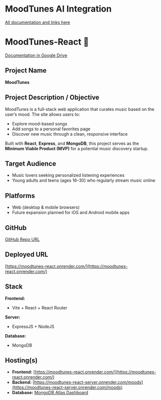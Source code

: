 
# MoodTunes AI Integration

[All documentation and links here](https://drive.google.com/file/d/1p7X_l1ZKHBS5_0pKbCk0GYu-BsMKItTs/view?usp=sharing)



# MoodTunes-React 🎵


[Documentation in Google Drive](https://drive.google.com/drive/folders/1-ZXjqmq2aAhmOJ-cpB-OKLVf5mTRJhRd?usp=drive_link](https://drive.google.com/drive/folders/1-ZXjqmq2aAhmOJ-cpB-OKLVf5mTRJhRd?usp=drive_link))


## Project Name  
**MoodTunes**

## Project Description / Objective  
MoodTunes is a full-stack web application that curates music based on the user’s mood. The site allows users to:  
- Explore mood-based songs  
- Add songs to a personal favorites page  
- Discover new music through a clean, responsive interface  

Built with **React**, **Express**, and **MongoDB**, this project serves as the **Minimum Viable Product (MVP)** for a potential music discovery startup.

## Target Audience  
- Music lovers seeking personalized listening experiences  
- Young adults and teens (ages 16–30) who regularly stream music online  

## Platforms  
- Web (desktop & mobile browsers)  
- Future expansion planned for iOS and Android mobile apps  

## GitHub  
[GitHub Repo URL](https://github.com/dianamontero7/MoodTunes-React)

## Deployed URL  
[https://moodtunes-react.onrender.com/](https://moodtunes-react.onrender.com/)

## Stack  

**Frontend:**  
- Vite + React + React Router 

**Server:**  
- ExpressJS + NodeJS  

**Database:**  
- MongoDB  

## Hosting(s)

- **Frontend:** [https://moodtunes-react.onrender.com/](https://moodtunes-react.onrender.com/)  
- **Backend:** [https://moodtunes-react-server.onrender.com/moods](https://moodtunes-react-server.onrender.com/moods)  
- **Database:** [MongoDB Atlas Dashboard](https://cloud.mongodb.com/v2/68373329d5bf1b1043b60996#/metrics/replicaSet/68373378d9a7cc29527224a5/explorer/MoodTunes/moods/find)


